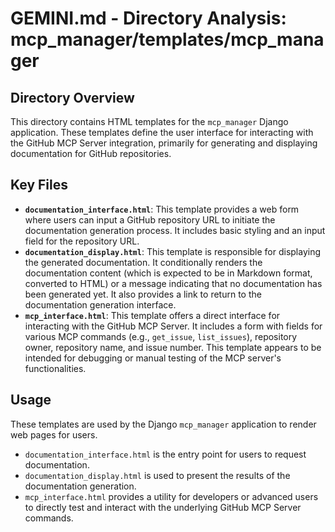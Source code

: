 # GEMINI.md - Directory Analysis: mcp_manager/templates/mcp_manager

## Directory Overview

This directory contains HTML templates for the `mcp_manager` Django application. These templates define the user interface for interacting with the GitHub MCP Server integration, primarily for generating and displaying documentation for GitHub repositories.

## Key Files

*   **`documentation_interface.html`**: This template provides a web form where users can input a GitHub repository URL to initiate the documentation generation process. It includes basic styling and an input field for the repository URL.
*   **`documentation_display.html`**: This template is responsible for displaying the generated documentation. It conditionally renders the documentation content (which is expected to be in Markdown format, converted to HTML) or a message indicating that no documentation has been generated yet. It also provides a link to return to the documentation generation interface.
*   **`mcp_interface.html`**: This template offers a direct interface for interacting with the GitHub MCP Server. It includes a form with fields for various MCP commands (e.g., `get_issue`, `list_issues`), repository owner, repository name, and issue number. This template appears to be intended for debugging or manual testing of the MCP server's functionalities.

## Usage

These templates are used by the Django `mcp_manager` application to render web pages for users.

*   `documentation_interface.html` is the entry point for users to request documentation.
*   `documentation_display.html` is used to present the results of the documentation generation.
*   `mcp_interface.html` provides a utility for developers or advanced users to directly test and interact with the underlying GitHub MCP Server commands.
